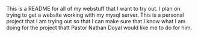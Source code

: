 This is a README  for all of my webstuff that I want to try out. 
I plan on trying to get a website working with my mysql server.
This is a personal project that I am trying out so that I can 
make sure that I know what I am doing for the project thatt Pastor Nathan Doyal would like me to do for him.  
